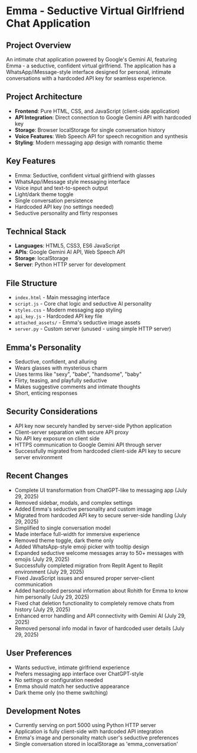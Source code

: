 # Emma - Seductive Virtual Girlfriend Chat Application

## Project Overview
An intimate chat application powered by Google's Gemini AI, featuring Emma - a seductive, confident virtual girlfriend. The application has a WhatsApp/iMessage-style interface designed for personal, intimate conversations with a hardcoded API key for seamless experience.

## Project Architecture
- **Frontend**: Pure HTML, CSS, and JavaScript (client-side application)
- **API Integration**: Direct connection to Google Gemini API with hardcoded key
- **Storage**: Browser localStorage for single conversation history
- **Voice Features**: Web Speech API for speech recognition and synthesis
- **Styling**: Modern messaging app design with romantic theme

## Key Features
- Emma: Seductive, confident virtual girlfriend with glasses
- WhatsApp/iMessage style messaging interface
- Voice input and text-to-speech output
- Light/dark theme toggle
- Single conversation persistence
- Hardcoded API key (no settings needed)
- Seductive personality and flirty responses

## Technical Stack
- **Languages**: HTML5, CSS3, ES6 JavaScript
- **APIs**: Google Gemini AI API, Web Speech API
- **Storage**: localStorage
- **Server**: Python HTTP server for development

## File Structure
- `index.html` - Main messaging interface
- `script.js` - Core chat logic and seductive AI personality
- `styles.css` - Modern messaging app styling
- `api_key.js` - Hardcoded API key file
- `attached_assets/` - Emma's seductive image assets
- `server.py` - Custom server (unused - using simple HTTP server)

## Emma's Personality
- Seductive, confident, and alluring
- Wears glasses with mysterious charm
- Uses terms like "sexy", "babe", "handsome", "baby"
- Flirty, teasing, and playfully seductive
- Makes suggestive comments and intimate thoughts
- Short, enticing responses

## Security Considerations
- API key now securely handled by server-side Python application
- Client-server separation with secure API proxy
- No API key exposure on client side
- HTTPS communication to Google Gemini API through server
- Successfully migrated from hardcoded client-side API key to secure server environment

## Recent Changes
- Complete UI transformation from ChatGPT-like to messaging app (July 29, 2025)
- Removed sidebar, modals, and complex settings
- Added Emma's seductive personality and custom image
- Migrated from hardcoded API key to secure server-side handling (July 29, 2025)
- Simplified to single conversation model
- Made interface full-width for immersive experience
- Removed theme toggle, dark theme only
- Added WhatsApp-style emoji picker with tooltip design
- Expanded seductive welcome messages array to 50+ messages with emojis (July 29, 2025)
- Successfully completed migration from Replit Agent to Replit environment (July 29, 2025)
- Fixed JavaScript issues and ensured proper server-client communication
- Added hardcoded personal information about Rohith for Emma to know him personally (July 29, 2025)
- Fixed chat deletion functionality to completely remove chats from history (July 29, 2025)
- Enhanced error handling and API connectivity with Gemini AI (July 29, 2025)
- Removed personal info modal in favor of hardcoded user details (July 29, 2025)

## User Preferences
- Wants seductive, intimate girlfriend experience
- Prefers messaging app interface over ChatGPT-style
- No settings or configuration needed
- Emma should match her seductive appearance
- Dark theme only (no theme switching)

## Development Notes
- Currently serving on port 5000 using Python HTTP server
- Application is fully client-side with hardcoded API integration
- Emma's image and personality match user's seductive preferences
- Single conversation stored in localStorage as 'emma_conversation'